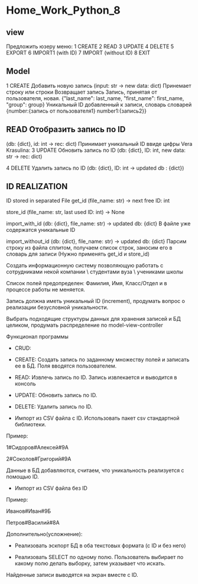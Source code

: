 # Home_Work_Python_8
## view
Предложить юзеру меню:
1 CREATE
2 READ
3 UPDATE
4 DELETE
5 EXPORT
6 IMPORT1 (with ID)
7 IMPORT (without ID)
8 EXIT

## Model
1 CREATE Добавить новую запись
(input: str -> new data: dict)
Принемает строку или строки
Возвращает запись
Запись, принятая от пользователя, новая. {"last_name": last_name, "first_name": first_name, "group": group}
Уникальный ID добавленный к записи, словарь словарей {number:{запись от пользователя1} number1:{запись2}}


## READ Отобразить запись по ID
(db: {dict}, id: int -> rec: dict)
Принимает уникальный ID ввиде цифры
Vera Krasulina: 3 UPDATE Обновить запись по ID
(db: {dict}, ID: int, new data: str -> rec: dict)


4 DELETE Удалить запись по ID
(db: {dict}, ID: int -> updated db : {dict})


## ID REALIZATION
ID stored in separated File
get_id (file_name: str) -> next free ID: int


store_id (file_name: str, last used ID: int) -> None


import_with_id (db: {dict}, file_name: str) -> updated db: {dict}
В файле уже содержатся уникальные ID

import_without_id (db: {dict}, file_name: str) -> updated db: {dict}
Парсим строку из файла сплитом, получаем список строк, заносим его в словарь для записи
(Нужно применять get_id и store_id)


Создать информационную систему позволяющую работать с сотрудниками некой компании \ студентами вуза \ учениками школы

Список полей предопределен: Фамилия, Имя, Класс/Отдел и в процессе работы не меняется.

Запись должна иметь уникальный ID (increment), продумать вопрос о реализации безусловной уникальности.

Выбрать подходящие структуры данных для хранения записей и БД целиком, продумать распределение по model-view-controller

Функционал программы

- CRUD:

- CREATE: Создать запись по заданному множеству полей и записать ее в БД. Поля вводятся пользователем.

- READ: Извлечь запись по ID. Запись извлекается и выводится в консоль

- UPDATE: Обновить запись по ID.

- DELETE: Удалить запись по ID.

- Импорт из CSV файла с ID. Использовать пакет csv стандартной библиотеки.

Пример:

1#Сидоров#Алексей#9А

2#Соколов#Григорий#9А

Данные в БД добавляются, считаем, что уникальность реализуется с помощью ID.

- Импорт из CSV файла без ID

Пример:

Иванов#Иван#9Б

Петров#Василий#8А

Дополнительно(усложнение):

- Реализовать эскпорт БД в оба текстовых формата (с ID и без него)

- Реализовать SELECT по одному полю. Пользователь выбирает по какому полю делать выборку, затем указывает что искать.

Найденные записи выводятся на экран вместе с ID.